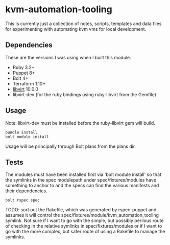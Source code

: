 # kvm-automation-tooling

This is currently just a collection of notes, scripts, templates and data files for experimenting with automating kvm vms for local development.

## Dependencies

These are the versions I was using when I built this module.

* Ruby 3.2+
* Puppet 8+
* Bolt 4+
* Terraform 1.10+
* [libvirt](https://libvirt.org/) 10.0.0
* libvirt-dev (for the ruby bindings using ruby-libvirt from the Gemfile)

## Usage

Note: libvirt-dev must be installed before the ruby-libvirt gem will build.

```
bundle install
bolt module install
```

Usage will be principally through Bolt plans from the plans dir.

## Tests

The modules must have been installed first via 'bolt module install' so that the symlinks in the spec modulepath under spec/fixtures/modules have something to anchor to and the specs can find the various manifests and their dependencies.

```
bolt rspec spec
```

TODO: sort out the Rakefile, which was generated by rspec-puppet and assumes it will control the spec/fixtures/module/kvm_automation_tooling symlink. Not sure if I want to go with the simple, but possibly perilous route of checking in the relative symlinks in spec/fixtures/modules or if I want to go with the more complex, but safer route of using a Rakefile to manage the symlinks.

